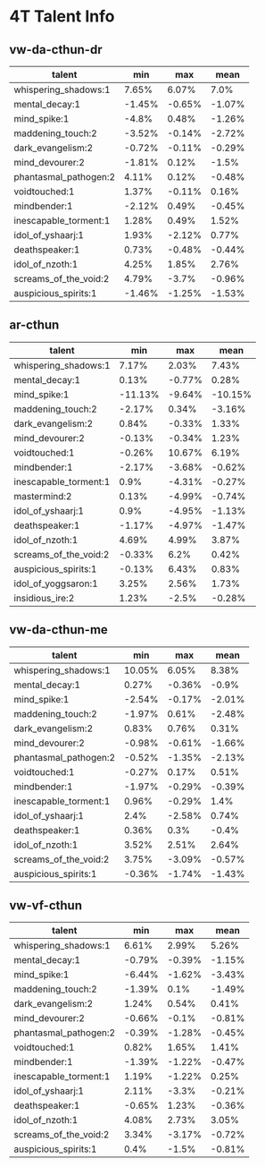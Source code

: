 # 4T Talent Info
## vw-da-cthun-dr
|talent|min|max|mean|
|---|---|---|---|
|whispering_shadows:1|7.65%|6.07%|7.0%
|mental_decay:1|-1.45%|-0.65%|-1.07%
|mind_spike:1|-4.8%|0.48%|-1.26%
|maddening_touch:2|-3.52%|-0.14%|-2.72%
|dark_evangelism:2|-0.72%|-0.11%|-0.29%
|mind_devourer:2|-1.81%|0.12%|-1.5%
|phantasmal_pathogen:2|4.11%|0.12%|-0.48%
|voidtouched:1|1.37%|-0.11%|0.16%
|mindbender:1|-2.12%|0.49%|-0.45%
|inescapable_torment:1|1.28%|0.49%|1.52%
|idol_of_yshaarj:1|1.93%|-2.12%|0.77%
|deathspeaker:1|0.73%|-0.48%|-0.44%
|idol_of_nzoth:1|4.25%|1.85%|2.76%
|screams_of_the_void:2|4.79%|-3.7%|-0.96%
|auspicious_spirits:1|-1.46%|-1.25%|-1.53%
## ar-cthun
|talent|min|max|mean|
|---|---|---|---|
|whispering_shadows:1|7.17%|2.03%|7.43%
|mental_decay:1|0.13%|-0.77%|0.28%
|mind_spike:1|-11.13%|-9.64%|-10.15%
|maddening_touch:2|-2.17%|0.34%|-3.16%
|dark_evangelism:2|0.84%|-0.33%|1.33%
|mind_devourer:2|-0.13%|-0.34%|1.23%
|voidtouched:1|-0.26%|10.67%|6.19%
|mindbender:1|-2.17%|-3.68%|-0.62%
|inescapable_torment:1|0.9%|-4.31%|-0.27%
|mastermind:2|0.13%|-4.99%|-0.74%
|idol_of_yshaarj:1|0.9%|-4.95%|-1.13%
|deathspeaker:1|-1.17%|-4.97%|-1.47%
|idol_of_nzoth:1|4.69%|4.99%|3.87%
|screams_of_the_void:2|-0.33%|6.2%|0.42%
|auspicious_spirits:1|-0.13%|6.43%|0.83%
|idol_of_yoggsaron:1|3.25%|2.56%|1.73%
|insidious_ire:2|1.23%|-2.5%|-0.28%
## vw-da-cthun-me
|talent|min|max|mean|
|---|---|---|---|
|whispering_shadows:1|10.05%|6.05%|8.38%
|mental_decay:1|0.27%|-0.36%|-0.9%
|mind_spike:1|-2.54%|-0.17%|-2.01%
|maddening_touch:2|-1.97%|0.61%|-2.48%
|dark_evangelism:2|0.83%|0.76%|0.31%
|mind_devourer:2|-0.98%|-0.61%|-1.66%
|phantasmal_pathogen:2|-0.52%|-1.35%|-2.13%
|voidtouched:1|-0.27%|0.17%|0.51%
|mindbender:1|-1.97%|-0.29%|-0.39%
|inescapable_torment:1|0.96%|-0.29%|1.4%
|idol_of_yshaarj:1|2.4%|-2.58%|0.74%
|deathspeaker:1|0.36%|0.3%|-0.4%
|idol_of_nzoth:1|3.52%|2.51%|2.64%
|screams_of_the_void:2|3.75%|-3.09%|-0.57%
|auspicious_spirits:1|-0.36%|-1.74%|-1.43%
## vw-vf-cthun
|talent|min|max|mean|
|---|---|---|---|
|whispering_shadows:1|6.61%|2.99%|5.26%
|mental_decay:1|-0.79%|-0.39%|-1.15%
|mind_spike:1|-6.44%|-1.62%|-3.43%
|maddening_touch:2|-1.39%|0.1%|-1.49%
|dark_evangelism:2|1.24%|0.54%|0.41%
|mind_devourer:2|-0.66%|-0.1%|-0.81%
|phantasmal_pathogen:2|-0.39%|-1.28%|-0.45%
|voidtouched:1|0.82%|1.65%|1.41%
|mindbender:1|-1.39%|-1.22%|-0.47%
|inescapable_torment:1|1.19%|-1.22%|0.25%
|idol_of_yshaarj:1|2.11%|-3.3%|-0.21%
|deathspeaker:1|-0.65%|1.23%|-0.36%
|idol_of_nzoth:1|4.08%|2.73%|3.05%
|screams_of_the_void:2|3.34%|-3.17%|-0.72%
|auspicious_spirits:1|0.4%|-1.5%|-0.81%
